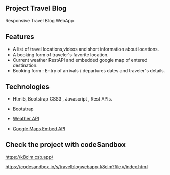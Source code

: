 ## Project Travel Blog 

Responsive Travel Blog  WebApp

## Features
* A list of travel locations,videos and short information about locations.
* A booking form of traveler's favorite location.
* Current weather RestAPI and embedded google map of entered destination.
* Booking form : Entry of arrivals / departures dates and traveler's details.

## Technologies

 * Html5, Bootstrap CSS3 , Javascript , Rest APIs.

* [Bootstrap](https://getbootstrap.com/")
* [Weather API](https://openweathermap.org/api "Weather API documentation")
* [Google Maps Embed API](https://developers.google.com/maps/documentation/embed/get-started "Google Maps Embed API documentation")

 
## Check the project with codeSandbox

https://k8clm.csb.app/

https://codesandbox.io/s/travelblogwebapp-k8clm?file=/index.html
